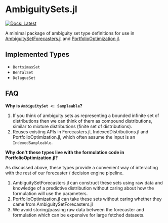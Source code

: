 # AmbiguitySets.jl

[![Docs: Latest](https://img.shields.io/badge/docs-latest-blue.svg)](http://docs.invenia.ca/invenia/research/AmbiguitySets.jl)

A minimal package of ambiguity set type definitions for use in
[AmbiguitySetForecasters.jl](https://gitlab.invenia.ca/invenia/research/AmbiguitySetForecasters.jl) and
[PortfolioOptimization.jl](https://gitlab.invenia.ca/invenia/PortfolioOptimization.jl).

## Implemented Types

- `BertsimasSet`
- `BenTalSet`
- `DelagueSet`

## FAQ

__Why is `AmbiguitySet <: Sampleable`?__

1. If you think of ambiguity sets as representing a bounded infinite set of distributions then we can think of them as compound distributions, similar to mixture distributions (finite set of distributions).
2. Reuses existing APIs in Forecasters.jl, IndexedDistributions.jl and PortfolioOptimization.jl, which often assume the input is an `IndexedSampleable`.

__Why don't these types live with the formulation code in PortfolioOptimization.jl?__

As discussed above, these types provide a convenient way of interacting with the rest of our forecaster / decision engine pipeline.

1. AmbiguitySetForecasters.jl can construct these sets using raw data and knowledge of a predictive distribution without caring about how the formulation will use the parameters.
2. PortfolioOptimization.jl can take these sets without caring whether they came from AmbiguitySetForecasters.jl
3. We avoid storing/passing raw data between the forecaster and formulation which can be expensive for large fetched datasets.
